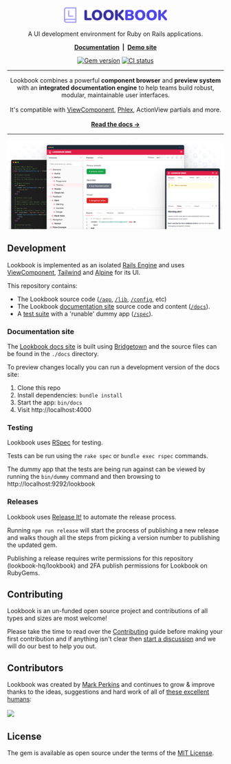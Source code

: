 <div align="center">
<br>
<p><a href="https://lookbook.build"><img src=".github/assets/lookbook_logo.svg" width="240"></a></p>

<p>A UI development environment for Ruby on Rails applications.</p>

<p><strong><a href="https://lookbook.build">Documentation</a> &nbsp;|&nbsp; <a href="http://demo.lookbook.build/lookbook">Demo site</a></strong></p>

<p><a href="https://rubygems.org/gems/lookbook"><img src="https://img.shields.io/gem/v/lookbook" alt="Gem version"></a>
<a href="https://github.com/lookbook-hq/lookbook/actions/workflows/ci.yml"><img src="https://github.com/lookbook-hq/lookbook/actions/workflows/ci.yml/badge.svg" alt="CI status"></a></p>

</div>

---

<div align="center">
Lookbook combines a powerful <strong>component browser</strong> and <strong>preview system</strong> with an <strong>integrated documentation engine</strong> to help teams build robust, modular, maintainable user interfaces.<br><br>
It's compatible with <a href="https://viewcomponent.org/">ViewComponent</a>, <a href="https://www.phlex.fun/">Phlex</a>, ActionView partials and more.
<br><br>
<a href="https://lookbook.build"><strong>Read the docs &rarr;</strong></a>

</div>


---

[![Lookbook UI](.github/assets/lookbook_ui.png)](http://lookbook.build/)

## Development

Lookbook is implemented as an isolated [Rails Engine](https://guides.rubyonrails.org/engines.html) and uses [ViewComponent](https://viewcomponent.org), [Tailwind](https://tailwindcss.com/) and [Alpine](https://alpinejs.dev/) for its UI.

This repository contains:

* The Lookbook source code ([`/app`](https://github.com/lookbook-hq/lookbook/tree/main/app), [`/lib`](https://github.com/lookbook-hq/lookbook/tree/main/lib), [`/config`](https://github.com/lookbook-hq/lookbook/tree/main/config), etc)
* The Lookbook [documentation site](#docs-site) source code and content ([`/docs`](https://github.com/lookbook-hq/lookbook/tree/main/docs)).
* A [test suite](#testing) with a 'runable' dummy app ([`/spec`](https://github.com/lookbook-hq/lookbook/tree/main/spec)).

### Documentation site

The [Lookbook docs site](https://lookbook.build) is built using [Bridgetown](https://www.bridgetownrb.com/) and the source files can be found in the `./docs` directory.

To preview changes locally you can run a development version of the docs site:

1. Clone this repo
2. Install dependencies: `bundle install`
3. Start the app: `bin/docs`
4. Visit http://localhost:4000 

### Testing

Lookbook uses [RSpec](https://relishapp.com/rspec) for testing.

Tests can be run using the `rake spec` or `bundle exec rspec` commands.

The dummy app that the tests are being run against can be viewed by running the `bin/dummy` command and then browsing to http://localhost:9292/lookbook

### Releases

Lookbook uses [Release It!](https://github.com/release-it/release-it) to automate the release process.

Running `npm run release` will start the process of publishing a new release and walks though all the steps from picking a version number to publishing the updated gem.

Publishing a release requires write permissions for this repository (lookbook-hq/lookbook) and 2FA publish permissions for Lookbook on RubyGems.

## Contributing

Lookbook is an un-funded open source project and contributions of all types and sizes are most welcome!

Please take the time to read over the [Contributing](./CONTRIBUTING.md) guide before making your first contribution and if anything isn't clear then [start a discussion](https://github.com/lookbook-hq/lookbook/discussions) and we will do our best to help you out.

## Contributors 

Lookbook was created by [Mark Perkins](https://github.com/allmarkedup) and continues to grow
&amp; improve thanks to the ideas, suggestions and hard work of all of [these excellent humans](https://github.com/lookbook-hq/lookbook/graphs/contributors):
<br>
<br>
<a href="https://github.com/lookbook-hq/lookbook/graphs/contributors">
  <img src="https://contrib.rocks/image?repo=lookbook-hq/lookbook&columns=14" width="800" />
</a>

## License

The gem is available as open source under the terms of the [MIT License](https://opensource.org/licenses/MIT).